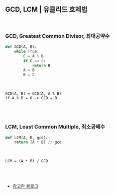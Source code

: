 ## GCD, LCM | 유클리드 호제법

<br>

### GCD, Greatest Common Divisor, 최대공약수

```python
def GCD(A, B):
    while True:
        C = A % B
        if C == 0:
            return B
        A = B
        B = C
```

<br>

```
GCD(A, B) = GCD(A, A % B)
if A % B = 0 -> GCD = B
```

<br>
<br>

### LCM, Least Common Multiple, 최소공배수

```python
def LCM(A, B, gcd):
    return (A * B) // gcd
```

<br>

```
LCM = (A * B) / GCD
```

<br>
<br>

- <a href="https://myjamong.tistory.com/138">참고한 블로그</a>
